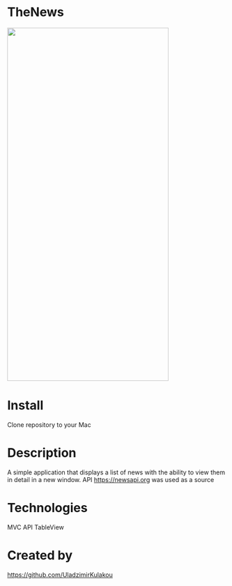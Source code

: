 # TheNews

<img src="https://github.com/UladzimirKulakou/TheNews/blob/main/1.gif" width="370" height="810" />


# Install

Clone repository to your Mac 

# Description

A simple application that displays a list of news 
with the ability to view them in detail in a new window.
API https://newsapi.org was used as a source

# Technologies

MVC
API
TableView



# Created by

https://github.com/UladzimirKulakou
